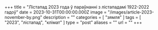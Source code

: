 +++
title = "Лістапад 2023 года ў параўнанні з лістападамi 1922-2022 гадоў"
date = 2023-10-31T00:00:00.000Z
image = "/images/article-2023-november-by.png"
description = ""
categories = [ "зямля" ]
tags = [ "2023", "лістапад", "клiмат" ]
type = "post"
aliases = ""
url = ""
+++

